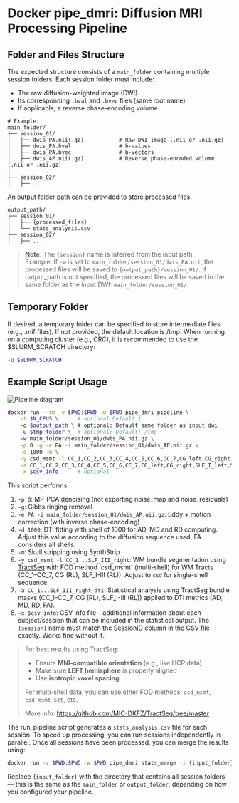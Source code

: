 # Docker pipe_dmri: Diffusion MRI Processing Pipeline

## Folder and Files Structure

The expected structure consists of a `main_folder` containing multiple session folders. Each session folder must include:

- The raw diffusion-weighted image (DWI)
- Its corresponding `.bval` and `.bvec` files (same root name)
- If applicable, a reverse phase-encoding volume

```
# Example:
main_folder/
├── session_01/
│   ├── dwis_PA.nii(.gz)           # Raw DWI image (.nii or .nii.gz)
│   ├── dwis_PA.bval               # b-values
│   ├── dwis_PA.bvec               # b-vectors
│   ├── dwis_AP.nii(.gz)           # Reverse phase-encoded volume (.nii or .nii.gz)
│
├── session_02/
│   ├── ...
```

An output folder path can be provided to store processed files.

```
output_path/
├── session_01/
│   ├── {processed_files}
│   └── stats_analysis.csv
├── session_02/
│   ├── ...
```
> **Note:** The `{session}` name is inferred from the input path.  
> Example: If `-w` is set to `main_folder/session_01/dwis_PA.nii`, the processed files will be saved to `{output_path}/session_01/`.
> If output_path is not specified, the processed files will be saved in the same folder as the input DWI: `main_folder/session_01/`.

## Temporary Folder

If desired, a temporary folder can be specified to store intermediate files (e.g., .mif files). If not provided, the default location is /tmp.
When running on a computing cluster (e.g., CRC), it is recommended to use the $SLURM_SCRATCH directory:

```bash
-u $SLURM_SCRATCH
```

## Example Script Usage
![Pipeline diagram](images/pipe_ex1_red.png)
```bash
docker run --rm -v $PWD:$PWD -w $PWD pipe_dmri pipeline \
    -t $N_CPUS \      # optional:Default 1
    -o $output_path \ # optional: Default same folder as input dwi
    -u $tmp_folder \  # optional: Default: /tmp
    -w main_folder/session_01/dwis_PA.nii.gz \
    -p 0 -g -e PA -i main_folder/session_01/dwis_AP.nii.gz \
    -d 1000 -m \
    -y csd_msmt -l CC_1,CC_2,CC_3,CC_4,CC_5,CC_6,CC_7,CG_left,CG_right,SLF_I_left,SLF_I_right,SLF_II_left,SLF_II_right,SLF_III_left,SLF_III_right \
    -a CC_1,CC_2,CC_3,CC_4,CC_5,CC_6,CC_7,CG_left,CG_right,SLF_I_left,SLF_I_right,SLF_II_left,SLF_II_right,SLF_III_left,SLF_III_right-dti \
    -x $csv_info      # optional
```
This script performs:

1. `-p 0`: MP-PCA denoising (not exporting noise_map and noise_residuals)
2. `-g`: Gibbs ringing removal
3. `-e PA -i main_folder/session_01/dwis_AP.nii.gz`: Eddy + motion correction (with inverse phase-encoding)
4. `-d 1000`: DTI fitting with shell of 1000 for AD, MD and RD computing. Adjust this value according to the diffusion sequence used. FA considers all shells.
5. `-m`: Skull stripping using SynthStrip
6. `-y csd_msmt -l CC_1...SLF_III_right`: WM bundle segmentation using [TractSeg](https://github.com/MIC-DKFZ/TractSeg) with FOD method 'csd_msmt' (multi-shell) for WM Tracts (CC_1–CC_7, CG (RL), SLF_I-III (RL)). Adjust to `csd` for single-shell sequence.
7. `-a CC_1...SLF_III_right-dti`: Statistical analysis using TractSeg bundle masks (CC_1–CC_7, CG (RL), SLF_I-III (RL)) applied to DTI metrics (AD, MD, RD, FA).
8. `-x $csv_info`: CSV info file – additional information about each subject/session that can be included in the statistical output. The `{session}` name must match the SessionID column in the CSV file exactly. Works fine without it.

> For best results using TractSeg:
> - Ensure **MNI-compatible orientation** (e.g., like HCP data)
> - Make sure **LEFT hemisphere** is properly aligned
> - Use **isotropic voxel spacing**.
>
> For multi-shell data, you can use other FOD methods: `csd_msmt`, `csd_msmt_5tt`, etc.
> 
> More info: https://github.com/MIC-DKFZ/TractSeg/tree/master

The run_pipeline script generates a `stats_analysis.csv` file for each session. To speed up processing, you can run sessions independently in parallel. Once all sessions have been processed, you can merge the results using:
```bash
docker run -v $PWD:$PWD -w $PWD pipe_dmri stats_merge -i {input_folder} -o path/to/output/results_merged.csv
```
Replace `{input_folder}` with the directory that contains all session folders — this is the same as the `main_folder` or `output_folder`, depending on how you configured your pipeline.
